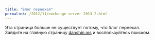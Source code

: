 ```yaml
---
title: "Блог переехал"
permalink: /2012/11/exchange-server-2013-2.html
---
```

Эта страница больше не существует потому, что блог переехал. Зайдите на главную страницу [danshin.ms](http://danshin.ms) и воспользуйтесь поиском.